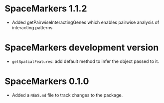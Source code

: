 # SpaceMarkers 1.1.2
* Added getPairwiseInteractingGenes which enables pairwise analysis of 
interacting patterns 

# SpaceMarkers development version

* `getSpatialFeatures`: add default method to infer the object passed to it. 

# SpaceMarkers 0.1.0

* Added a `NEWS.md` file to track changes to the package.
